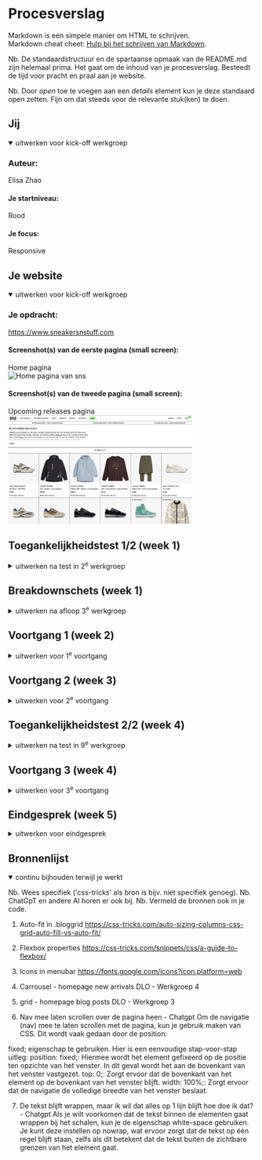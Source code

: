 # Procesverslag
Markdown is een simpele manier om HTML te schrijven.  
Markdown cheat cheet: [Hulp bij het schrijven van Markdown](https://github.com/adam-p/markdown-here/wiki/Markdown-Cheatsheet).

Nb. De standaardstructuur en de spartaanse opmaak van de README.md zijn helemaal prima. Het gaat om de inhoud van je procesverslag. Besteedt de tijd voor pracht en praal aan je website.

Nb. Door *open* toe te voegen aan een *details* element kun je deze standaard open zetten. Fijn om dat steeds voor de relevante stuk(ken) te doen.





## Jij

<details open>
  <summary>uitwerken voor kick-off werkgroep</summary>

  ### Auteur:
  Elisa Zhao

  #### Je startniveau:
  Rood

  #### Je focus:
  Responsive
 
</details>





## Je website

<details open>
  <summary>uitwerken voor kick-off werkgroep</summary>

  ### Je opdracht:
  https://www.sneakersnstuff.com

  #### Screenshot(s) van de eerste pagina (small screen): 
  Home pagina  
  <img src="readme-images/homePagina_sns.png" width="375px" alt="Home pagina van sns">

  #### Screenshot(s) van de tweede pagina (small screen):
  Upcoming releases pagina 
  <img src="readme-images/upcomingReleases_sns.png" width="375px" alt="Upcoming release pagina van sns">
 
</details>



## Toegankelijkheidstest 1/2 (week 1)

<details>
  <summary>uitwerken na test in 2<sup>e</sup> werkgroep</summary>

  ### Bevindingen
  Lijst met je bevindingen die in de test naar voren kwamen:

  Content
  De taal die ze op de website gebruiken is niet complex.
  De buttons geven meestal aan wat het doet, als dat niet zo is kan je wel zien dat het een button is en dat je erop kan klikken.
  De links hebben ook een beschrijving wat het product is en waarop je komt wanneer je het aanklikt.
  
  Code
  Tijdens het valideren van de code kreeg ik 42 errors, 23 warnings en 48 info messaged, ook wanneer ik wat dieper in de code kijk
  zie ik wel dingen waaraan die niet voldoet zoals, de heading elements die niet overal zijn gebruikt of ze gebruiken het veel voor een class, je kan de website wel bedienen met je keyboard alleen zie je niet waar je op dat moment bent dit maakt het dus minder toegankelijk. In de code zelf wordt er vooral veel gebruik gemaakt van vele classes, divs en javascript zelfs voor de kleinste dingen.

  Mobiele ervaring
  De mobiele ervaring van de website is wel goed, je hebt de mogelijkheid om de website te draaien, de horizontale scroll gaat weg, de buttons and links zijn qua grote goed en het scroll gebied is goed. 

  Video & Audio
  Ze maken vrij weinig gebruik van video/audio wanneer dat wel wordt gedaan speelt het niet automatisch af en heb je de mogelijkheid om het te stoppen, maar is er geen mogelijkheid voor ondertiteling. 

  Controls
  Ze maken gebruik van een a element voor linkjes.
  De links zijn niet zo snel te herkennen als links. 
  Alleen pas wanneer je er overheen hovert met je muis, dan worden ze onderlijnt maar ook dit is niet altijd het geval.
  Daarnaast maken ze geen gebruik van een focus state als je het probeert te bedienen met je keyboard. 
  De buttons die worden weergeven zijn gemaakt met een button element, wel merk ik dat sommige links gestyled zijn als een button.

  Animatie 
  Ze maken wel gebruik van een animatie, dit is niet storend en speelt het niet te snel af je hebt hierbij niet de mogelijkheid om het stop te zetten.

  Uiterlijk
  Ze ondersteunen geen dark&light mode, de kleuren zijn vooral zwart/wit alleen de afbeeldingen niet maar in de beschrijving weergeven ze altijd de kleur van het item. Daardoor is de website niet perse afhankelijk van de kleur.
  Het contrast kan je altijd aanpassen, de tekst kan je ook vergroten en schaalt de website meteen mee. 
  De tekst is op sommige delen van de website wel aan de kleine kant, dit is niet voor iedereen goed leesbaar.

  Contrast
  Het kleuren contrast is goed, de tekst is soms wel aan de kleine kant en kan niet voor iedereen goed leesbaar zijn, de afbeeldingen blijft wel overal goed te zien alleen gebruiken ze in hun campagne tekst over een afbeelding dit is niet altijd goed leesbaar. 
</details>



## Breakdownschets (week 1)

<details>
  <summary>uitwerken na afloop 3<sup>e</sup> werkgroep</summary>

  ### de hele pagina + dynamisch deel: 
  <img src="readme-images/homepageBreakdown.jpg" width="375px" alt="breakdown van de home pagina + dynamisch deel">

  ### Upcoming releases pagina: 
  <img src="readme-images/upcomingreleasesBreakdown.jpg" width="375px" alt="breakdown van de upcoming releases pagina">
</details>





## Voortgang 1 (week 2)

<details>
  <summary>uitwerken voor 1<sup>e</sup> voortgang</summary>

  ### Stand van zaken 
  hier dit ging goed & dit was lastig (neem ook screenshots op van delen van je website en code)

  Deze week heb ik mij vooral bezig gehouden met het opzetten van een basis in de html, dit verliep vrijwel goed
  alleen twijfelde ik bij sommige onderdelen welke heading ik moest gebruiken en of ik voor iets wel een ul kon gebruiken.

  Bij het menu vind ik het nog lastig wat ik in de html moet zetten, want wanneer de website op mobiel scherm staat is de nav anders 
  dan dat die op desktop scherm staat. Ik heb allereerst beide uitgewerkt, maar zal ik later nog vragen hoe ik dit precies moet doen.
  <img src="readme-images/navcode.png" width="375px" alt="code van het nav element">

  Ik heb ook gewerkt aan het menu met css alleen kwam ik er later achter dat die nog helemaal niet responsive is en dus niet meeschaalt. 
  Daar moet ik dus nogmaals naar kijken!
  <img src="readme-images/menuhompage.png" width="375px" alt="code van het nav element">

  Voor deze week ben ik niet echt tevreden met mijn voortgang, ik heb alleen nog maar aan html gewerkt voor maar 1 pagine en ook weinig aan de css. Dit moet ik voor de volgende voortgang zeker inhalen! Dan wil ik tenminste klaar zijn met beide html's en een groot deel van beide css's hebben. 

  ### Agenda voor meeting
  samen met je groepje opstellen

  Student 1 - Elisa
  Wat moet er met javascript gedaan worden?
  Hoe uitgebreid moet de alt tekst zijn?
  Gebruik van sections, articles
  Hoe werkt de nav als die zich aanpast wanneer je het scherm responsive maakt?

  Student 2 - Zoë
  Hoe krijg ik de tekst ook responsive?
  Kan ik 2 ul lists in een menu plaatsen?

  Student 3 - Lynn
  Hoe krijg ik alleen de h1 responsive?
  Wanneer het scherm van mobiel naar laptop gaat, komt er een onderdeel bij in het menu. Hoe hebben ze dit gedaan?


  ### Verslag van meeting 
  hier na afloop snel de uitkomsten van de meeting vastleggen

  - Let op de structuur van je pagina.
    In de website wordt er veel gebruik gemaakt van een section > heading > ul > li > soms nog een article met daarin een heading en p 
  
  - Voeg nog enkele dingen toe in de meta van de html

  - Plaats een h2 heading bij een section, dit kan je later hiden maar dan wordt die wel voorgelezen door de voice over.
    Zo weet de gebruiker waar de section over gaat.
  
  - Kijk goed Wanneer het binnen de header valt, meestal zijn dit onderdelen die niet veranderen wanneer je naar een andere pagina gaat. 
</details>







## Voortgang 2 (week 3)

<details> 
  <summary>uitwerken voor 2<sup>e</sup> voortgang</summary>

  ### Stand van zaken 
  hier dit ging goed & dit was lastig (neem ook screenshots op van delen van je website en code)

  Ik heb deze week vooral verder gewerkt aan de css van mijn website
  Wat goed ging was het werken met grid, dit was aan het begin veel uitproberen maar uiteindelijk is het toch gelukt. 
  Het lastige was nog wel de blog posts onderaan de pagina responive krijgen en in combinatie met grid, dit is uiteindelijk wel 
  gelukt met hulp van de studentasisstenten.
  <img src="readme-images/voortgang2codegrid.png" width="375px" alt="code van responsive maken van de blog posts">
  <img src="readme-images/voortgang2grid.png" width="375px" alt="website blog posts">
  <img src="readme-images/voortgang2gridklein.png" width="375px" alt="website blog posts kleiner scherm">

  Flexbox ging ook goed, dit heb ik toegepast op deels de footer en de carrousel, dit is ook de eerste keer dat ik een carrousel 
  heb gemaakt en dit ging vrij snel en simpel!
  <img src="readme-images/carrousel.png" width="375px" alt="carrousel op de homepagina">
  <img src="readme-images/carrouselcode.png" width="375px" alt="code van de carrousel">
  
  Daarnaast heb ik ook verder gewerkt aan styling van de verschillende elementen zoals 
  emoji's toevoegen (dit heb ik nieuw geleerd), teksten etc.
  maar moet ik nog wel wat dingen doen zoals animaties, borders, witruimtes om het geheel af te maken. 
  Ik heb ook geprobeerd om de afbeeldingen eerst te krijgen inplaats van de tekst, dit heb ik gedaan met flexbox > order:1; bijv.
  maar lukt dit telkens niet. 

  Ook heb ik geprobeerd om de tekst te verschuiven en juist te krijgen, maar lukte het niet om die responsive te krijgen.
    <img src="readme-images/responsivetekst.png" width="375px" alt="tekst is niet responsive bij de campaignheader">

  Ik ben deze week tevreden met de vooruitgang van mijn website en lijkt die al veel meer op het origineel, wel moet ik nog veel werken aan de styling van sommige elementen en mij meer focussen op 1 deel van de website en daarna pas verder gaan naar de volgende.


  ### Agenda voor meeting
  samen met je groepje opstellen

  Student 1 - Elisa
  Ik heb nu div’s gezet om de verschillende “kopjes” in de footer, mag dat? Of moet ik er sections van maken? <!-- ! -->
  Moet ik in de footer na de section ook een H2 zetten met een titel?
  Moet ik werken met meerdere css bestanden?
  Hoe krijg ik aan de linkerkant van de scherm geen border? Maar tussen de afbeeldingen wel?
  Hoe verander ik de style wanneer ik op het invulveld van een forum klik?
  Hoe krijg ik in de footer de laatste afbeelding eronder wanneer het scherm kleiner wordt? 
  Hoe zorg ik ervoor dat de tekst in de campaign header ook responsive wordt? 
  Hoe zorg ik ervoor dat ik allereerst het plaatje zie en dan pas de tekst? Doe ik dat met order? <!-- ! -->
  Van een volledig menu naar icoontjes en dat de style verandert, hoe werkt dat? <!-- ! -->

  Student 2 - Zoë
  Is het handig om flexbox te gebruiken of is left and bottom beter?
  Mag padding gebruikt worden?
  Wanneer ik hover zoom heb op een image, hoe zorg ik dat die tekst hetzelfde blijft?
  @fontface werkt niet?
  Hoeveel javascript moet je hebben?
  Is vijf witregels in css een must of mag je het zelf weten?
  Wanneer ik position relative en absolute gebruik op tekst komt de tekst in elkaar, wat is een goede manier om dit te fixen?

  Student 3 - Lynn
  Hoe doe je een searchbalk pop up?
  Waarom werkt flexbox niet meer wanneer ik position relative gebruik?
  Mag top/bottom etc. wel?
  Hoe werkt het met de font?
  Hoe krijg je een responsive slideshow van images?
  Mag je bij tekst die over images staan left en right etc. gebruiken?
  Hoe krijg ik de titels korter (om vormgeving redenen) wanneer het scherm kleiner wordt?

  ### Verslag van meeting
  hier na afloop snel de uitkomsten van de meeting vastleggen

  - Kijk ook vooral naar de originele website, als je bijv grid gebruikt kan je precies zien wat ze hebben gedaan en wat de textuur is.
  - sommige divs die je nu in je html hebt kan je aanpassen naar sections, dit is beter en kan je ook sections in sections zetten.
  - Om een afbeelding boven de tekst te zetten, zet je eerst op de parent de display:flex en dan op de children order.
  - In combinatie met media queries kan je de border op de afbeeldingen specifieker bepalen wanneer die schaalt.
  - Doormiddel van twee ul's te gebruiken in je nav kan je de twee verschillende menu's maken wanner de website van klein scherm naar groot scherm gaat of andersom. Als je scherm groter wordt dan zoveel pix etc. dan wordt de ene navigatie ingeschakeld en de andere uitgeschakeld, andersom dus ook. 

</details>





## Toegankelijkheidstest 2/2 (week 4)

<details>
  <summary>uitwerken na test in 9<sup>e</sup> werkgroep</summary>

  ### Bevindingen
  Lijst met je bevindingen die in de test naar voren kwamen (geef ook aan wat er verbeterd is):

  Screenreader
  Screen reader werkt alleen staat er steeds bezocht link, uiteindelijk hebben we het nogmaals getest als incognito "prive op een browser zit" en dan worden de links niet als bezocht weergeven omdat ik de website al meerdere keren heb bezocht.
  Voor de rest gaat de screenreader door alles heen en kan je precies zien waar die op dat moment is doormiddel van :focus.

  Verbeteringen
  - Uit de test blijkt ook dat er vele dingen zijn verbetert, allereerst het valideren van de html pagina daar kreeg ik nu 0 errors.
  - Ook heb ik geprobeert om in de html zelf niet al te veel classes/divs/javascript te gebruiken voor elk klein onderdeel wat ze dus eerst wel hadden. 
  - De headings die ik nu gebruik zijn nu ook echt gebruikt als headings met titels, om iets te introduceren en niet alleen voor classes. 
  - Ook worden er nu geen heading levels overgeslagen. 
  - Wanneer je nu met je keyboard door de website gaat kan je precies zien waar je bent, ik heb vooral ervoor gezorgd om de verschillende states zoals focus, hover van elementen aan te passen zodat het meer duidelijkheid geeft. Dit vergroot ook de toengangkelijkheid. 
  - De tekst heb ik nu vergroot, omdat het allereerst niet goed leesbaar was. 
  - Ook heb ik achter de tekst die in een afbeelding stond een background geplaatst zodat dit goed leesbaar blijft 
  en niet in de afbeelding wegvalt.
</details>





## Voortgang 3 (week 4)

<details>
  <summary>uitwerken voor 3<sup>e</sup> voortgang</summary>

  ### Stand van zaken
  hier dit ging goed & dit was lastig (neem ook screenshots op van delen van je website en code)
  Goed
  - Algemene styling
  - Responsiveness wanneer het scherm kleiner wordt dat sommige dingen wegvallen of juist andersom
  - Animatie 
  - States van de elementen

  Lastig
  - Menu 
  - positioneren van verschillende elementen (vooral in de nav)
  - bepaalde style elementen - fade in tekst 
  - in uitklap met button

  ### Agenda voor meeting
  samen met je groepje opstellen

  Student 1 - Elisa
- Hoe krijg ik mijn menu hetzelfde als het origineel qua positie?
- Hoe wordt de footer grid hetzelfde uitgelijnd als de grid erboven en dat de 1e kolom 2 blokken overneemt?
- Hoe krijg ik de footerbottom goed onder elkaar bij de a en img?
- Hoe krijg ik de pijltjes gericht op bepaalde woorden doe ik dat met nth-child wordt het dan wel overzichtelijk?
- Hoe werkt dat/wat bedoelen ze met skip link als je de website met controls gebruikt?
- Er zit geen video/audio in mijn website hoe doe ik het toegankelijkheid stukje van media, valt dat dan weg?
- Moest ik in de nav wel nou 1 kopje uitwerken of was dit al goed?
- In upcomingreleases komt animatie eerst maar het is geen h1

  Student 2 - Zoë
- hoe maak ik h5 responsive?
- hoe krijg ik mn nav als enige wat in beeld blijft en dat het dan scrolbaar is?

  Student 3 - Lynn
- wat kan ik als beste gebruiken om een img in mn footer te hebben?
- voor die images moet de link om h3 en img heen en kan ik die dan gwn leeg laten?




  ### Verslag van meeting
  hier na afloop snel de uitkomsten van de meeting vastleggen

  - punt 1
  - punt 2
  - nog een punt
  - ...

</details>





## Eindgesprek (week 5)

<details>
  <summary>uitwerken voor eindgesprek</summary>

  ### Je uitkomst - karakteristiek screenshots:
  <img src="readme-images/dummy-plaatje.jpg" width="375px" alt="uitomst opdracht 1">


  ### Dit ging goed/Heb ik geleerd: 
  Korte omschrijving met plaatjes

  <img src="readme-images/dummy-plaatje.jpg" width="375px" alt="top">


  ### Dit was lastig/Is niet gelukt:
  Korte omschrijving met plaatjes

  <img src="readme-images/dummy-plaatje.jpg" width="375px" alt="bummer">
</details>





## Bronnenlijst <!-- dit moet nog -->

<details open>
  <summary>continu bijhouden terwijl je werkt</summary>

  Nb. Wees specifiek ('css-tricks' als bron is bijv. niet specifiek genoeg). 
  Nb. ChatGpT en andere AI horen er ook bij.
  Nb. Vermeld de bronnen ook in je code.

  1. Auto-fit in .bloggrid
  https://css-tricks.com/auto-sizing-columns-css-grid-auto-fill-vs-auto-fit/

  2. Flexbox properties
  https://css-tricks.com/snippets/css/a-guide-to-flexbox/

  3. Icons in menubar
  https://fonts.google.com/icons?icon.platform=web

  4. Carrousel - homepage new arrivals
  DLO - Werkgroep 4
  
  5. grid - homepage blog posts 
  DLO - Werkgroep 3 

  6. Nav mee laten scrollen over de pagina heen - Chatgpt
  Om de navigatie (nav) mee te laten scrollen met de pagina, kun je gebruik maken van CSS. Dit wordt vaak gedaan door de position: 
  
  fixed; eigenschap te gebruiken. Hier is een eenvoudige stap-voor-stap uitleg:
  position: fixed;: Hiermee wordt het element gefixeerd op de positie ten opzichte van het venster. In dit geval wordt het aan de bovenkant van het venster vastgezet.
  top: 0;: Zorgt ervoor dat de bovenkant van het element op de bovenkant van het venster blijft.
  width: 100%;: Zorgt ervoor dat de navigatie de volledige breedte van het venster beslaat.

  7. De tekst blijft wrappen, maar ik wil dat alles op 1 lijn blijft hoe doe ik dat? - Chatgpt
  Als je wilt voorkomen dat de tekst binnen de elementen gaat wrappen bij het schalen, kun je de eigenschap white-space gebruiken. Je kunt deze instellen op nowrap, wat ervoor zorgt dat de tekst op één regel blijft staan, zelfs als dit betekent dat de tekst buiten de zichtbare grenzen van het element gaat.

</details>